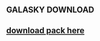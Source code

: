 
  </head> <h2>GALASKY DOWNLOAD<h2>
  
 </body>  <a href="https://www.mediafire.com/file/zfndvf21291y0cp/%25C2%25A75GALA%25C2%25A7bSKY_%25C2%25A7016x.zip/file">download pack here </a>
 



